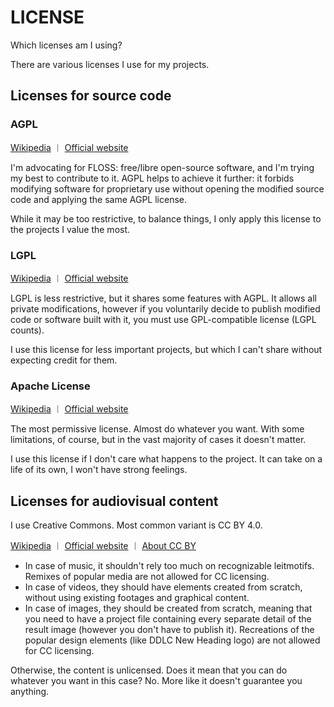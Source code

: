 # LICENSE
Which licenses am I using?

There are various licenses I use for my projects.

## Licenses for source code

### AGPL

[Wikipedia](https://en.wikipedia.org/wiki/GNU_Affero_General_Public_License) ︱ [Official website](https://www.gnu.org/licenses/agpl-3.0.html)

I'm advocating for FLOSS: free/libre open-source software, and I'm trying my best to contribute to it. AGPL helps to achieve it further: it forbids modifying software for proprietary use without opening the modified source code and applying the same AGPL license.

While it may be too restrictive, to balance things, I only apply this license to the projects I value the most.

### LGPL

[Wikipedia](https://en.wikipedia.org/wiki/GNU_Lesser_General_Public_License) ︱ [Official website](https://www.gnu.org/licenses/lgpl-3.0.html)

LGPL is less restrictive, but it shares some features with AGPL. It allows all private modifications, however if you voluntarily decide to publish modified code or software built with it, you must use GPL-compatible license (LGPL counts).

I use this license for less important projects, but which I can't share without expecting credit for them.

### Apache License

[Wikipedia](https://en.wikipedia.org/wiki/Apache_License) ︱ [Official website](https://www.apache.org/licenses/LICENSE-2.0)

The most permissive license. Almost do whatever you want. With some limitations, of course, but in the vast majority of cases it doesn't matter.

I use this license if I don't care what happens to the project. It can take on a life of its own, I won't have strong feelings.

## Licenses for audiovisual content

I use Creative Commons. Most common variant is CC BY 4.0.

[Wikipedia](https://en.wikipedia.org/wiki/Creative_Commons_license) ︱ [Official website](https://chooser-beta.creativecommons.org) ︱ [About CC BY](https://creativecommons.org/licenses/by/4.0)

- In case of music, it shouldn't rely too much on recognizable leitmotifs. Remixes of popular media are not allowed for CC licensing.
- In case of videos, they should have elements created from scratch, without using existing footages and graphical content.
- In case of images, they should be created from scratch, meaning that you need to have a project file containing every separate detail of the result image (however you don't have to publish it). Recreations of the popular design elements (like DDLC New Heading logo) are not allowed for CC licensing.

Otherwise, the content is unlicensed. Does it mean that you can do whatever you want in this case? No. More like it doesn't guarantee you anything.